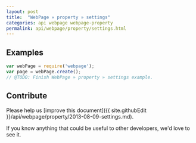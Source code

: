 ```yaml
---
layout: post
title:  "WebPage » property » settings"
categories: api webpage webpage-property
permalink: api/webpage/property/settings.html
---
```


## Examples

```javascript
var webPage = require('webpage');
var page = webPage.create();
// @TODO: Finish WebPage » property » settings example.
```

## Contribute

Please help us [improve this document]({{ site.githubEdit }}/api/webpage/property/2013-08-09-settings.md).

If you know anything that could be useful to other developers, we'd love to see it.


